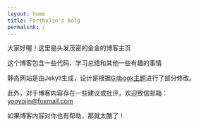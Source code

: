 ```yaml
---
layout: home
title: ForthyJin's bolg
permalink: /
---
```


大家好喔！这里是头发茂密的金金的博客主页

这个博客包含一些代码、学习总结和其他一些有趣的事情

静态网站是由Jekyll生成，设计是根据[Gitbook主题](http://jekyllthemes.org/themes/gitbook/)进行了部分修改。

此外，对于博客内容存在一些建议或批评，欢迎致信邮箱：yooyojin@foxmail.com

如果博客内容对你也有帮助，那就太酷了！